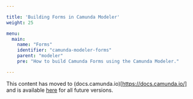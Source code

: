 ```yaml
---

title: 'Building Forms in Camunda Modeler'
weight: 25

menu:
  main:
    name: "Forms"
    identifier: "camunda-modeler-forms"
    parent: "modeler"
    pre: "How to build Camunda Forms using the Camunda Modeler."

---
```


This content has moved to (docs.camunda.io)[https://docs.camunda.io/] and is available [here](https://docs.camunda.io/docs/guides/utilizing-forms/) for all future versions.